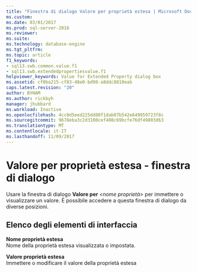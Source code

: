 ```yaml
---
title: "Finestra di dialogo Valore per proprietà estesa | Microsoft Docs"
ms.custom: 
ms.date: 03/01/2017
ms.prod: sql-server-2016
ms.reviewer: 
ms.suite: 
ms.technology: database-engine
ms.tgt_pltfrm: 
ms.topic: article
f1_keywords:
- sql13.swb.common.value.f1
- sql13.swb.extendedpropertiesvalue.f1
helpviewer_keywords: Value for Extended Property dialog box
ms.assetid: cf0ba215-cf83-48e0-bd98-a8ddc8810eab
caps.latest.revision: "20"
author: BYHAM
ms.author: rickbyh
manager: jhubbard
ms.workload: Inactive
ms.openlocfilehash: 4cc8d5eed225dd80f1dab07b542e649959723f8c
ms.sourcegitcommit: 9678eba3c2d3100cef408c69bcfe76df49803d63
ms.translationtype: MT
ms.contentlocale: it-IT
ms.lasthandoff: 11/09/2017
---
```

# <a name="value-for-extended-property-dialog-box"></a>Valore per proprietà estesa - finestra di dialogo
  Usare la finestra di dialogo **Valore per** *\<nome proprietà>* per immettere o visualizzare un valore. È possibile accedere a questa finestra di dialogo da diverse posizioni.  
  
## <a name="uielement-list"></a>Elenco degli elementi di interfaccia  
 **Nome proprietà estesa**  
 Nome della proprietà estesa visualizzata o impostata.  
  
 **Valore proprietà estesa**  
 Immettere o modificare il valore della proprietà estesa  
  
  
